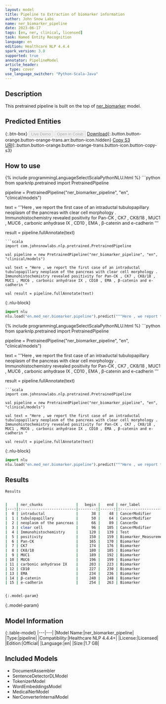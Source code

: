 ```yaml
---
layout: model
title: Pipeline to Extraction of biomarker information
author: John Snow Labs
name: ner_biomarker_pipeline
date: 2023-06-17
tags: [en, ner, clinical, licensed]
task: Named Entity Recognition
language: en
edition: Healthcare NLP 4.4.4
spark_version: 3.0
supported: true
annotator: PipelineModel
article_header:
  type: cover
use_language_switcher: "Python-Scala-Java"
---
```


## Description

This pretrained pipeline is built on the top of [ner_biomarker](https://nlp.johnsnowlabs.com/2021/11/26/ner_biomarker_en.html) model.

## Predicted Entities



{:.btn-box}
<button class="button button-orange" disabled>Live Demo</button>
<button class="button button-orange" disabled>Open in Colab</button>
[Download](https://s3.amazonaws.com/auxdata.johnsnowlabs.com/clinical/models/ner_biomarker_pipeline_en_4.4.4_3.0_1686981543378.zip){:.button.button-orange.button-orange-trans.arr.button-icon.hidden}
[Copy S3 URI](s3://auxdata.johnsnowlabs.com/clinical/models/ner_biomarker_pipeline_en_4.4.4_3.0_1686981543378.zip){:.button.button-orange.button-orange-trans.button-icon.button-copy-s3}

## How to use

<div class="tabs-box" markdown="1">
{% include programmingLanguageSelectScalaPythonNLU.html %}
```python
from sparknlp.pretrained import PretrainedPipeline

pipeline = PretrainedPipeline("ner_biomarker_pipeline", "en", "clinical/models")

text = '''Here , we report the first case of an intraductal tubulopapillary neoplasm of the pancreas with clear cell morphology . Immunohistochemistry revealed positivity for Pan-CK , CK7 , CK8/18 , MUC1 , MUC6 , carbonic anhydrase IX , CD10 , EMA , β-catenin and e-cadherin '''

result = pipeline.fullAnnotate(text)
```
```scala
import com.johnsnowlabs.nlp.pretrained.PretrainedPipeline

val pipeline = new PretrainedPipeline("ner_biomarker_pipeline", "en", "clinical/models")

val text = "Here , we report the first case of an intraductal tubulopapillary neoplasm of the pancreas with clear cell morphology . Immunohistochemistry revealed positivity for Pan-CK , CK7 , CK8/18 , MUC1 , MUC6 , carbonic anhydrase IX , CD10 , EMA , β-catenin and e-cadherin "

val result = pipeline.fullAnnotate(text)
```


{:.nlu-block}
```python
import nlu
nlu.load("en.med_ner.biomarker.pipeline").predict("""Here , we report the first case of an intraductal tubulopapillary neoplasm of the pancreas with clear cell morphology . Immunohistochemistry revealed positivity for Pan-CK , CK7 , CK8/18 , MUC1 , MUC6 , carbonic anhydrase IX , CD10 , EMA , β-catenin and e-cadherin """)
```

</div>

<div class="tabs-box" markdown="1">
{% include programmingLanguageSelectScalaPythonNLU.html %}
```python
from sparknlp.pretrained import PretrainedPipeline

pipeline = PretrainedPipeline("ner_biomarker_pipeline", "en", "clinical/models")

text = '''Here , we report the first case of an intraductal tubulopapillary neoplasm of the pancreas with clear cell morphology . Immunohistochemistry revealed positivity for Pan-CK , CK7 , CK8/18 , MUC1 , MUC6 , carbonic anhydrase IX , CD10 , EMA , β-catenin and e-cadherin '''

result = pipeline.fullAnnotate(text)
```
```scala
import com.johnsnowlabs.nlp.pretrained.PretrainedPipeline

val pipeline = new PretrainedPipeline("ner_biomarker_pipeline", "en", "clinical/models")

val text = "Here , we report the first case of an intraductal tubulopapillary neoplasm of the pancreas with clear cell morphology . Immunohistochemistry revealed positivity for Pan-CK , CK7 , CK8/18 , MUC1 , MUC6 , carbonic anhydrase IX , CD10 , EMA , β-catenin and e-cadherin "

val result = pipeline.fullAnnotate(text)
```

{:.nlu-block}
```python
import nlu
nlu.load("en.med_ner.biomarker.pipeline").predict("""Here , we report the first case of an intraductal tubulopapillary neoplasm of the pancreas with clear cell morphology . Immunohistochemistry revealed positivity for Pan-CK , CK7 , CK8/18 , MUC1 , MUC6 , carbonic anhydrase IX , CD10 , EMA , β-catenin and e-cadherin """)
```
</div>

## Results

```bash
Results


|    | ner_chunks               |   begin |   end | ner_label             |   confidence |
|---:|:-------------------------|--------:|------:|:----------------------|-------------:|
|  0 | intraductal              |      38 |    48 | CancerModifier        |     0.9998   |
|  1 | tubulopapillary          |      50 |    64 | CancerModifier        |     0.9995   |
|  2 | neoplasm of the pancreas |      66 |    89 | CancerDx              |     0.7239   |
|  3 | clear cell               |      96 |   105 | CancerModifier        |     0.96745  |
|  4 | Immunohistochemistry     |     120 |   139 | Test                  |     0.9768   |
|  5 | positivity               |     150 |   159 | Biomarker_Measurement |     0.8704   |
|  6 | Pan-CK                   |     165 |   170 | Biomarker             |     0.998    |
|  7 | CK7                      |     174 |   176 | Biomarker             |     0.9977   |
|  8 | CK8/18                   |     180 |   185 | Biomarker             |     0.9988   |
|  9 | MUC1                     |     189 |   192 | Biomarker             |     0.9965   |
| 10 | MUC6                     |     196 |   199 | Biomarker             |     0.9974   |
| 11 | carbonic anhydrase IX    |     203 |   223 | Biomarker             |     0.814033 |
| 12 | CD10                     |     227 |   230 | Biomarker             |     0.9975   |
| 13 | EMA                      |     234 |   236 | Biomarker             |     0.9985   |
| 14 | β-catenin                |     240 |   248 | Biomarker             |     0.9948   |
| 15 | e-cadherin               |     254 |   263 | Biomarker             |     0.9952   |


{:.model-param}
```

{:.model-param}
## Model Information

{:.table-model}
|---|---|
|Model Name:|ner_biomarker_pipeline|
|Type:|pipeline|
|Compatibility:|Healthcare NLP 4.4.4+|
|License:|Licensed|
|Edition:|Official|
|Language:|en|
|Size:|1.7 GB|

## Included Models

- DocumentAssembler
- SentenceDetectorDLModel
- TokenizerModel
- WordEmbeddingsModel
- MedicalNerModel
- NerConverterInternalModel